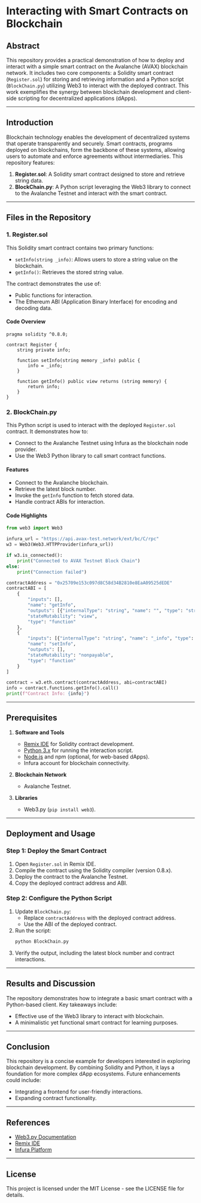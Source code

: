 # Interacting with Smart Contracts on Blockchain

## Abstract
This repository provides a practical demonstration of how to deploy and interact with a simple smart contract on the Avalanche (AVAX) blockchain network. It includes two core components: a Solidity smart contract (`Register.sol`) for storing and retrieving information and a Python script (`BlockChain.py`) utilizing Web3 to interact with the deployed contract. This work exemplifies the synergy between blockchain development and client-side scripting for decentralized applications (dApps).

---

## Introduction
Blockchain technology enables the development of decentralized systems that operate transparently and securely. Smart contracts, programs deployed on blockchains, form the backbone of these systems, allowing users to automate and enforce agreements without intermediaries. This repository features:

1. **Register.sol**: A Solidity smart contract designed to store and retrieve string data.
2. **BlockChain.py**: A Python script leveraging the Web3 library to connect to the Avalanche Testnet and interact with the smart contract.

---

## Files in the Repository
### 1. **Register.sol**
This Solidity smart contract contains two primary functions:
- `setInfo(string _info)`: Allows users to store a string value on the blockchain.
- `getInfo()`: Retrieves the stored string value.

The contract demonstrates the use of:
- Public functions for interaction.
- The Ethereum ABI (Application Binary Interface) for encoding and decoding data.

#### Code Overview
```solidity
pragma solidity ^0.8.0;

contract Register {
    string private info;

    function setInfo(string memory _info) public {
        info = _info;
    }

    function getInfo() public view returns (string memory) {
        return info;
    }
}
```

### 2. **BlockChain.py**
This Python script is used to interact with the deployed `Register.sol` contract. It demonstrates how to:
- Connect to the Avalanche Testnet using Infura as the blockchain node provider.
- Use the Web3 Python library to call smart contract functions.

#### Features
- Connect to the Avalanche blockchain.
- Retrieve the latest block number.
- Invoke the `getInfo` function to fetch stored data.
- Handle contract ABIs for interaction.

#### Code Highlights
```python
from web3 import Web3

infura_url = "https://api.avax-test.network/ext/bc/C/rpc"
w3 = Web3(Web3.HTTPProvider(infura_url))

if w3.is_connected():
    print("Connected to AVAX Testnet Block Chain")
else:
    print("Connection failed")

contractAddress = "0x25709e153c097d8C58d34B2810e8EaA09525dEDE"
contractABI = [
    {
        "inputs": [],
        "name": "getInfo",
        "outputs": [{"internalType": "string", "name": "", "type": "string"}],
        "stateMutability": "view",
        "type": "function"
    },
    {
        "inputs": [{"internalType": "string", "name": "_info", "type": "string"}],
        "name": "setInfo",
        "outputs": [],
        "stateMutability": "nonpayable",
        "type": "function"
    }
]

contract = w3.eth.contract(contractAddress, abi=contractABI)
info = contract.functions.getInfo().call()
print(f"Contract Info: {info}")
```

---

## Prerequisites

1. **Software and Tools**
   - [Remix IDE](https://remix.ethereum.org/) for Solidity contract development.
   - [Python 3.x](https://www.python.org/) for running the interaction script.
   - [Node.js](https://nodejs.org/) and npm (optional, for web-based dApps).
   - Infura account for blockchain connectivity.

2. **Blockchain Network**
   - Avalanche Testnet.

3. **Libraries**
   - Web3.py (`pip install web3`).

---

## Deployment and Usage

### Step 1: Deploy the Smart Contract
1. Open `Register.sol` in Remix IDE.
2. Compile the contract using the Solidity compiler (version 0.8.x).
3. Deploy the contract to the Avalanche Testnet.
4. Copy the deployed contract address and ABI.

### Step 2: Configure the Python Script
1. Update `BlockChain.py`:
   - Replace `contractAddress` with the deployed contract address.
   - Use the ABI of the deployed contract.
2. Run the script:
   ```bash
   python BlockChain.py
   ```
3. Verify the output, including the latest block number and contract interactions.

---

## Results and Discussion
The repository demonstrates how to integrate a basic smart contract with a Python-based client. Key takeaways include:
- Effective use of the Web3 library to interact with blockchain.
- A minimalistic yet functional smart contract for learning purposes.

---

## Conclusion
This repository is a concise example for developers interested in exploring blockchain development. By combining Solidity and Python, it lays a foundation for more complex dApp ecosystems. Future enhancements could include:
- Integrating a frontend for user-friendly interactions.
- Expanding contract functionality.

---

## References
- [Web3.py Documentation](https://web3py.readthedocs.io/en/stable/)
- [Remix IDE](https://remix.ethereum.org/)
- [Infura Platform](https://infura.io/)

---

## License
This project is licensed under the MIT License - see the LICENSE file for details.

